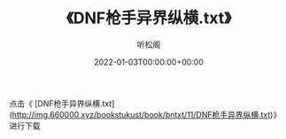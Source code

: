 ﻿---
title:  《DNF枪手异界纵横.txt》
date:   2022-01-03T00:00:00+00:00
author: 听松阁
layout: post
permalink: /DNF枪手异界纵横/
categories: 小说
tags: [小说]
---

点击《 [DNF枪手异界纵横.txt](<a href="http://img.660000.xyz/bookstukust/book/bntxt/11/DNF" target=_blank>http://img.660000.xyz/bookstukust/book/bntxt/11/DNF枪手异界纵横.txt)》进行下载